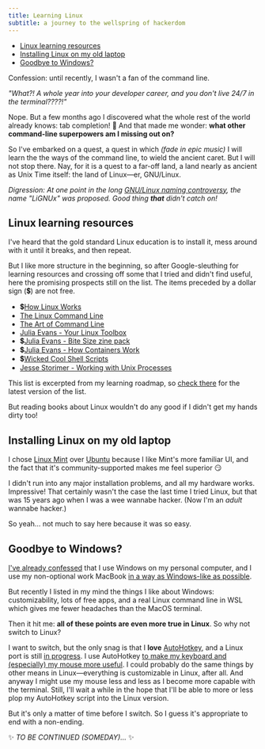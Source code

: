 ```yaml
---
title: Learning Linux
subtitle: a journey to the wellspring of hackerdom
---
```


- [Linux learning resources](#linux-learning-resources)
- [Installing Linux on my old laptop](#installing-linux-on-my-old-laptop)
- [Goodbye to Windows?](#goodbye-to-windows)

Confession: until recently, I wasn't a fan of the command line.

*"What?! A whole year into your developer career, and you don't live 24/7 in the terminal????!"*

Nope. But a few months ago I discovered what the whole rest of the world already knows: tab completion! 🙈 And that made me wonder: **what other command-line superpowers am I missing out on?**

So I've embarked on a quest, a quest in which *(fade in epic music)* I will learn the the ways of the command line, to wield the ancient caret. But I will not stop there. Nay, for it is a quest to a far-off land, a land nearly as ancient as Unix Time itself: the land of Linux—er, GNU/Linux.

*Digression: At one point in the long [GNU/Linux naming controversy](https://en.wikipedia.org/wiki/GNU/Linux_naming_controversy), the name "LiGNUx" was proposed. Good thing **that** didn't catch on!*

## Linux learning resources

I've heard that the gold standard Linux education is to install it, mess around with it until it breaks, and then repeat.

But I like more structure in the beginning, so after Google-sleuthing for learning resources and crossing off some that I tried and didn't find useful, here the promising prospects still on the list. The items preceded by a dollar sign (💲) are not free.

- 💲[How Linux Works](https://nostarch.com/howlinuxworks3)
- [The Linux Command Line](https://linuxcommand.org/tlcl.php)
- [The Art of Command Line](https://github.com/jlevy/the-art-of-command-line)
- [Julia Evans - Your Linux Toolbox](https://jvns.ca/blog/2019/10/21/print-collection-of-my-first-7-zines/)
- 💲[Julia Evans - Bite Size zine pack](https://wizardzines.com/zines/bite-size-pack/)
- 💲[Julia Evans - How Containers Work](https://wizardzines.com/zines/containers/)
- 💲[Wicked Cool Shell Scripts](https://nostarch.com/wcss2)
- [Jesse Storimer - Working with Unix Processes](https://workingwithruby.com/wwup/intro)

This list is excerpted from my learning roadmap, so [check there](https://github.com/fpsvogel/learn-ruby#linux--command-line) for the latest version of the list.

But reading books about Linux wouldn't do any good if I didn't get my hands dirty too!

## Installing Linux on my old laptop

I chose [Linux Mint](https://linuxmint.com/) over [Ubuntu](https://ubuntu.com/) because I like Mint's more familiar UI, and the fact that it's community-supported makes me feel superior 😏

I didn't run into any major installation problems, and all my hardware works. Impressive! That certainly wasn't the case the last time I tried Linux, but that was 15 years ago when I was a wee wannabe hacker. (Now I'm an *adult* wannabe hacker.)

So yeah… not much to say here because it was so easy.

## Goodbye to Windows?

[I've already confessed](/posts/2020/windows-terminal) that I use Windows on my personal computer, and I use my non-optional work MacBook [in a way as Windows-like as possible](/posts/2022/switching-from-pc-windows-to-macos).

But recently I listed in my mind the things I like about Windows: customizability, lots of free apps, and a real Linux command line in WSL which gives me fewer headaches than the MacOS terminal.

Then it hit me: **all of these points are even more true in Linux**. So why not switch to Linux?

I want to switch, but the only snag is that I **love** [AutoHotkey](https://www.autohotkey.com/), and a Linux port is still [in progress](https://github.com/phil294/AHK_X11). I use AutoHotkey [to make my keyboard and (especially) my mouse more useful](/posts/2020/autohotkey). I could probably do the same things by other means in Linux—everything is customizable in Linux, after all. And anyway I might use my mouse less and less as I become more capable with the terminal. Still, I'll wait a while in the hope that I'll be able to more or less plop my AutoHotkey script into the Linux version.

But it's only a matter of time before I switch. So I guess it's appropriate to end with a non-ending.

✨ *TO BE CONTINUED (SOMEDAY)…* ✨

